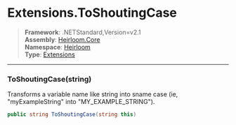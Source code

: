 # Extensions.ToShoutingCase

> **Framework**: .NETStandard,Version=v2.1  
> **Assembly**: [Heirloom.Core][0]  
> **Namespace**: [Heirloom][0]  
> **Type**: [Extensions][1]  

--------------------------------------------------------------------------------

### ToShoutingCase(string)

Transforms a variable name like string into sname case (ie, "myExampleString" into "MY_EXAMPLE_STRING").

```cs
public string ToShoutingCase(string this)
```

[0]: ..\Heirloom.Core.md
[1]: Heirloom.Extensions.md
